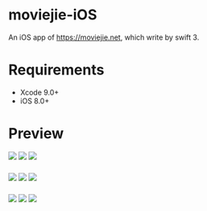 # moviejie-iOS

An iOS app of https://moviejie.net, which write by swift 3.

# Requirements

* Xcode 9.0+
* iOS 8.0+

# Preview

![](http://oo8lgm5bz.bkt.clouddn.com/2017-11-30-moviejie-ios-preview-00.png?imageView2/2/w/280)
![](http://oo8lgm5bz.bkt.clouddn.com/2017-11-30-moviejie-ios-preview-01.png?imageView2/2/w/280)
![](http://oo8lgm5bz.bkt.clouddn.com/2017-11-30-moviejie-ios-preview-02.png?imageView2/2/w/280)

###    

![](http://oo8lgm5bz.bkt.clouddn.com/2017-11-30-moviejie-ios-preview-03.png?imageView2/2/w/280)
![](http://oo8lgm5bz.bkt.clouddn.com/2017-11-30-moviejie-ios-preview-04.png?imageView2/2/w/280)
![](http://oo8lgm5bz.bkt.clouddn.com/2017-11-30-moviejie-ios-preview-05.png?imageView2/2/w/280)

###    

![](http://oo8lgm5bz.bkt.clouddn.com/2017-11-30-moviejie-ios-preview-06.png?imageView2/2/w/280)
![](http://oo8lgm5bz.bkt.clouddn.com/2017-11-30-moviejie-ios-preview-07.png?imageView2/2/w/280)
![](http://oo8lgm5bz.bkt.clouddn.com/2017-11-30-moviejie-ios-preview-08.png?imageView2/2/w/280)
